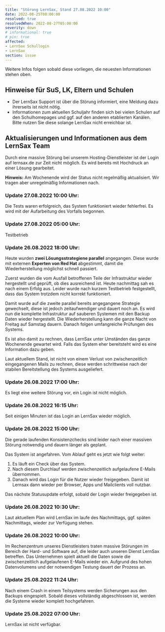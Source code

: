 ```yaml
---
title: "Störung LernSax, Stand 27.08.2022 10:00"
date: 2022-08-25T08:00:00
resolved: true
resolvedWhen: 2022-08-27T05:00:00
severity: down
# informational: true
# pin: true 
affected:
- LernSax Schullogin
- LernSax
section: issue
---
```


Weitere Infos folgen sobald diese vorliegen, die neuesten Informationen stehen oben.

## Hinweise für SuS, LK, Eltern und Schulen

* Der LernSax Support ist über die Störung informiert, eine Meldung dazu ihrerseits ist nicht nötig.
* Informationen zum aktuellen Schuljahr finden sich bei vielen Schulen auf den Schulhomepages und ggf. auf den anderen etablierten Kanälen. Bitte nutzen Sie diese solange LernSax nicht erreichbar ist.

## Aktualisierungen und Informationen aus dem LernSax Team

Durch eine massive Störung bei unserem Hosting-Dienstleister ist der Login auf lernsax.de zur Zeit nicht möglich. Es wird bereits mit Hochdruck an einer Lösung gearbeitet.

**Hinweis:**  Am Wochenende wird der Status nicht regelmäßig aktualisiert. Wir tragen aber unregelmäßig Informationen nach.

### Update 27.08.2022 10:00 Uhr:

Die Tests waren erfolgreich, das System funktioniert wieder fehlerfrei. Es wird mit der Aufarbeitung des Vorfalls begonnen.

### Update 27.08.2022 05:00 Uhr:

Testbetrieb

### Update 26.08.2022 18:00 Uhr:

Heute wurden **zwei Lösungsstrategiene parallel** angegangen.
Diese wurde mit externen **Experten von Red Hat** abgestimmt, damit die Wiederherstellung möglichst schnell passiert.

Zuerst wurden die vom Ausfall betroffenen Teile der Infrastruktur wieder hergestellt und geprüft, ob dies ausreichend ist.
Heute nachmittag sah es nach einem Erfolg aus. Leider wurde nach kurzem Testbetrieb festgestellt, dass das System trotzdem nicht korrekt funktioniert.

Damit wurde auf die zweite parallel bereits angegangene Strategie gewechselt, diese ist jedoch zeitaufwendiger und dauert noch an.
Es wird nun die komplette Infrastruktur auf sauberen Systemen mit den Backup Daten wieder hergestellt.
Die Wiederherstellung kann die ganze Nacht von Freitag auf Samstag dauern.
Danach folgen umfangreiche Prüfungen des Systems.

Es ist also damit zu rechnen, dass LernSax unter Umständen das ganze Wochenende gewartet wird.
Falls das System eher bereitsteht wird es eine Information dazu geben.

Laut aktuellem Stand, ist nicht von einem Verlust von zwischenzeitlich eingegangenen Mails zu rechnen, diese werden schrittweise nach der stabilen Bereitstellung des Systems ausgeliefert.

### Update 26.08.2022 17:00 Uhr:

Es liegt eine weitere Störung vor, ein Login ist nicht möglich.

### Update 26.08.2022 16:15 Uhr:

Seit einigen Minuten ist das Login an LernSax wieder möglich.

### Update 26.08.2022 15:00 Uhr:

Die gerade laufenden Konsistenzchecks sind leider nach einer massiven Störung notwendig und dauern länger als geplant.
 
Das System ist angefahren. Vom Ablauf geht es jetzt wie folgt weiter:
 
1. Es läuft ein Check über das System.
2. Nach diesem Durchlauf werden zwischenzeitlich aufgelaufene E-Mails übernommen.
3. Danach wird das Login für die Nutzer wieder freigegeben. Damit ist Lernsax dann wieder per Browser, Apps und Mailclients voll nutzbar.
 
Das nächste Statusupdate erfolgt, sobald der Login wieder freigegeben ist.

### Update 26.08.2022 10:30 Uhr:

Laut aktuellem Plan wird LernSax im laufe des Nachmittags, ggf. späten Nachmittags, wieder zur Verfügung stehen.

### Update 26.08.2022 10:00 Uhr:

Im Rechenzentrum unseres Dienstleisters traten massive Störungen im Bereich der Hard- und
Software auf, die leider auch unseren Dienst LernSax betreffen.
Das Unternehmen spielt aktuell die Daten sowie die zwischenzeitlich aufgelaufenen E-Mails
wieder ein.
Aufgrund des hohen Datenvolumens und der notwendigen Testung dauert der Prozess an.

### Update 25.08.2022 11:24 Uhr:

Nach einem Crash in einem Teilsystems werden Sicherungen aus den Backups eingespielt. Sobald dieses vollständig abgeschlossen ist, werden die Systeme wieder komplett hochgefahren.

### Update 25.08.2022 07:00 Uhr:

LernSax ist nicht verfügbar.
